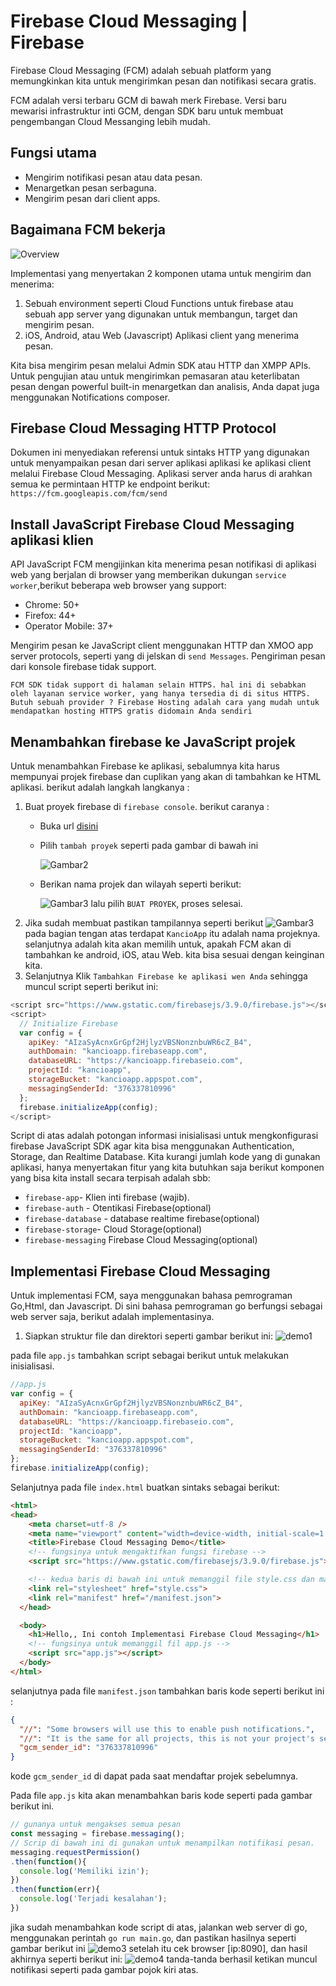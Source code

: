 # Firebase Cloud Messaging | Firebase
Firebase Cloud Messaging (FCM) adalah sebuah platform yang memungkinkan kita untuk mengirimkan pesan dan notifikasi secara gratis.

FCM adalah versi terbaru GCM di bawah merk Firebase. Versi baru mewarisi infrastruktur inti GCM, dengan SDK baru untuk membuat pengembangan Cloud Messanging lebih mudah.

## Fungsi utama
  - Mengirim notifikasi pesan atau data pesan.
  - Menargetkan pesan serbaguna.
  - Mengirim  pesan dari client apps.

## Bagaimana FCM bekerja
![Overview](Images/messaging-overview.png)

Implementasi yang menyertakan 2 komponen utama untuk mengirim dan menerima:
1. Sebuah environment seperti Cloud Functions untuk firebase atau sebuah app server yang digunakan untuk membangun, target dan mengirim pesan.
2. iOS, Android, atau Web (Javascript) Aplikasi client yang menerima pesan.

Kita bisa mengirim pesan melalui Admin SDK atau HTTP dan XMPP APIs. Untuk pengujian atau untuk mengirimkan pemasaran atau keterlibatan pesan dengan powerful built-in menargetkan dan analisis, Anda dapat juga menggunakan Notifications composer.

## Firebase Cloud Messaging HTTP Protocol

Dokumen ini menyediakan referensi untuk sintaks HTTP yang digunakan untuk menyampaikan pesan dari server aplikasi aplikasi ke aplikasi client melalui Firebase Cloud Messaging. Aplikasi server anda harus di arahkan semua ke permintaan HTTP ke endpoint berikut:
`https://fcm.googleapis.com/fcm/send
`

## Install JavaScript Firebase Cloud Messaging aplikasi klien

API JavaScript FCM mengijinkan kita menerima pesan notifikasi di aplikasi web yang berjalan di browser yang memberikan dukungan `service worker`,berikut beberapa web browser yang support:
- Chrome: 50+
- Firefox: 44+
- Operator Mobile: 37+

Mengirim pesan ke JavaScript client menggunakan HTTP dan XMOO app server protocols, seperti yang di jelskan di `send Messages`. Pengiriman pesan dari konsole firebase tidak support.

`FCM SDK tidak support di halaman selain HTTPS. hal ini di sebabkan oleh layanan service worker, yang hanya tersedia di di situs HTTPS. Butuh sebuah provider ? Firebase Hosting adalah cara yang mudah untuk mendapatkan hosting HTTPS gratis didomain Anda sendiri`

## Menambahkan firebase ke JavaScript projek

Untuk menambahkan Firebase ke aplikasi, sebalumnya kita harus mempunyai projek firebase dan cuplikan yang akan di tambahkan ke HTML aplikasi. berikut adalah langkah langkanya :
1. Buat proyek firebase di `firebase console`. berikut caranya :
    - Buka url [disini](https://console.firebase.google.com/)
    - Pilih `tambah proyek` seperti pada gambar di bawah ini

      ![Gambar2](Images/1.png)
    - Berikan nama projek dan wilayah seperti berikut:

      ![Gambar3](Images/2.png)
    lalu pilih `BUAT PROYEK`, proses selesai.
2. Jika sudah membuat pastikan tampilannya seperti berikut ![Gambar3](Images/3.png) pada bagian tengan atas terdapat `KancioApp` itu adalah nama projeknya. selanjutnya adalah kita akan memilih untuk, apakah FCM akan di tambahkan ke android, iOS, atau Web. kita bisa sesuai dengan keinginan kita.
3. Selanjutnya Klik `Tambahkan Firebase ke aplikasi wen Anda` sehingga muncul script seperti berikut ini:
~~~javascript
<script src="https://www.gstatic.com/firebasejs/3.9.0/firebase.js"></script>
<script>
  // Initialize Firebase
  var config = {
    apiKey: "AIzaSyAcnxGrGpf2HjlyzVBSNonznbuWR6cZ_B4",
    authDomain: "kancioapp.firebaseapp.com",
    databaseURL: "https://kancioapp.firebaseio.com",
    projectId: "kancioapp",
    storageBucket: "kancioapp.appspot.com",
    messagingSenderId: "376337810996"
  };
  firebase.initializeApp(config);
</script>
~~~
Script di atas adalah potongan informasi inisialisasi untuk mengkonfigurasi firebase JavaScript SDK agar kita bisa menggunakan Authentication, Storage, dan Realtime Database. Kita kurangi jumlah kode yang di gunakan aplikasi, hanya menyertakan fitur yang kita butuhkan saja berikut komponen yang bisa kita install secara terpisah adalah sbb:
  * `firebase-app`- Klien inti firebase (wajib).
  * `firebase-auth` - Otentikasi Firebase(optional)
  * `firebase-database` - database realtime firebase(optional)
  * `firebase-storage`- Cloud Storage(optional)
  * `firebase-messaging` Firebase Cloud Messaging(optional)

## Implementasi Firebase Cloud Messaging
Untuk implementasi FCM, saya menggunakan bahasa pemrograman Go,Html, dan Javascript. Di sini bahasa pemrograman go berfungsi sebagai web server saja, berikut adalah implementasinya.

  1. Siapkan struktur file dan direktori seperti gambar berikut ini:
  ![demo1](/Images/demo2.png)

  pada file `app.js` tambahkan script sebagai berikut untuk melakukan inisialisasi.
  ~~~JavaScript
  //app.js
  var config = {
    apiKey: "AIzaSyAcnxGrGpf2HjlyzVBSNonznbuWR6cZ_B4",
    authDomain: "kancioapp.firebaseapp.com",
    databaseURL: "https://kancioapp.firebaseio.com",
    projectId: "kancioapp",
    storageBucket: "kancioapp.appspot.com",
    messagingSenderId: "376337810996"
  };
  firebase.initializeApp(config);
  ~~~
  Selanjutnya pada file `index.html` buatkan sintaks sebagai berikut:
  ~~~html
  <html>
  <head>
      <meta charset=utf-8 />
      <meta name="viewport" content="width=device-width, initial-scale=1.0">
      <title>Firebase Cloud Messaging Demo</title>
      <!-- fungsinya untuk mengaktifkan fungsi firebase -->
      <script src="https://www.gstatic.com/firebasejs/3.9.0/firebase.js"></script>

      <!-- kedua baris di bawah ini untuk memanggil file style.css dan manifest.json -->
      <link rel="stylesheet" href="style.css">
      <link rel="manifest" href="/manifest.json">
    </head>

    <body>
      <h1>Hello,, Ini contoh Implementasi Firebase Cloud Messaging</h1>
      <!-- fungsinya untuk memanggil fil app.js -->
      <script src="app.js"></script>
    </body>
  </html>
  ~~~
  selanjutnya pada file `manifest.json` tambahkan baris kode seperti berikut ini :
  ~~~json
  {
    "//": "Some browsers will use this to enable push notifications.",
    "//": "It is the same for all projects, this is not your project's sender ID",
    "gcm_sender_id": "376337810996"
  }
  ~~~
  kode `gcm_sender_id` di dapat pada saat mendaftar projek sebelumnya.

  Pada file `app.js` kita akan menambahkan baris kode seperti pada gambar berikut ini.
  ~~~JavaScript
  // gunanya untuk mengakses semua pesan
  const messaging = firebase.messaging();
  // Scrip di bawah ini di gunakan untuk menampilkan notifikasi pesan.
  messaging.requestPermission()
  .then(function(){
    console.log('Memiliki izin');
  })
  .then(function(err){
    console.log('Terjadi kesalahan');
  })
  ~~~

  jika sudah menambahkan kode script di atas, jalankan web server di go, menggunakan perintah `go run main.go`, dan pastikan hasilnya seperti gambar berikut ini ![demo3](Images/demo3.png) setelah itu cek browser [ip:8090], dan hasil akhirnya seperti berikut ini: ![demo4](Images/demo4.png)
  tanda-tanda berhasil ketikan muncul notifikasi seperti pada gambar pojok kiri atas.
